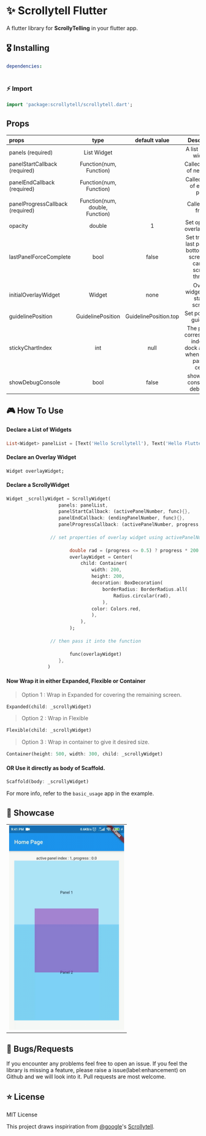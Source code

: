 # ✨ Scrollytell Flutter

A flutter library for **ScrollyTelling** in your flutter app.

## 🎖 Installing

```yaml
dependencies:
  
```

### ⚡️ Import

```dart
import 'package:scrollytell/scrollytell.dart';
```
## Props

| props  | type  | default value | Description |
| :------------ |:---------------:| :------------:| :------------:|
| panels (required)      | List Widget |       | A list of panel widgets |
| panelStartCallback (required)     | Function(num, Function)      |  | Called on start of new panel |
| panelEndCallback (required) | Function(num, Function)        | |Called on end of existing panel |
| panelProgressCallback (required) | Function(num, double, Function) |  |Called every frame |
| opacity | double | 1 | Set opacity of overlayWidget |
| lastPanelForceComplete | bool | false | Set true if the last panel hits bottom of the screen and can't be scrolled through |
| initialOverlayWidget | Widget | none | Overlay widget before start of scrolling |
| guidelinePosition | GuidelinePosition | GuidelinePosition.top | Set position of guideline |
| stickyChartIndex | int | null | The panel of corresponding index will dock at center when scrolled past the center |
| showDebugConsole | bool | false | show debug console and debug line |


## 🎮 How To Use

#### Declare a List of Widgets
```dart
List<Widget> panelList = [Text('Hello Scrollytell'), Text('Hello Flutter')];
```
#### Declare an Overlay Widget
```dart
Widget overlayWidget;
```
#### Declare a ScrollyWidget
```dart
Widget _scrollyWidget = ScrollyWidget(
                   panels: panelList,
                   panelStartCallback: (activePanelNumber, func){},
                   panelEndCallback: (endingPanelNumber, func){},
                   panelProgressCallback: (activePanelNumber, progress, func){
    
                // set properties of overlay widget using activePanelNumber and progress
        
                       double rad = (progress <= 0.5) ? progress * 200 : 200 - progress * 200;
                       overlayWidget = Center(
                           child: Container(
                               width: 200,
                               height: 200,
                               decoration: BoxDecoration(
                                   borderRadius: BorderRadius.all(
                                       Radius.circular(rad),
                                   ),
                               color: Colors.red,
                               ),
                           ),
                       );
        
                // then pass it into the function
        
                       func(overlayWidget)
                   },
               )
```

#### Now Wrap it in either Expanded, Flexible or Container
> Option 1 : Wrap in Expanded for covering the remaining screen.
```dart
Expanded(child: _scrollyWidget)
```
> Option 2 : Wrap in Flexible
```dart
Flexible(child: _scrollyWidget)
```
> Option 3 : Wrap in container to give it desired size.
```dart
Container(height: 500, width: 300, child: _scrollyWidget)
```
#### OR Use it directly as body of Scaffold.
```dart
Scaffold(body: _scrollyWidget)
```

For more info, refer to the `basic_usage` app in the example.

## 🚀 Showcase

<table>
  <tr>
    <td align="center">
      <img src="https://github.com/mdg-iitr/scrollytell/blob/master/screenshots/BasicUsage.gif" width="300px">
    </td>
  </tr>
</table>


## 🐛 Bugs/Requests

If you encounter any problems feel free to open an issue. If you feel the library is
missing a feature, please raise a issue(label:enhancement) on Github and we will look into it.
Pull requests are most welcome.

## ⭐️ License

MIT License

This project draws inspiriration from [@google](https://github.com/google)'s [Scrollytell](https://github.com/google/scrollytell).
